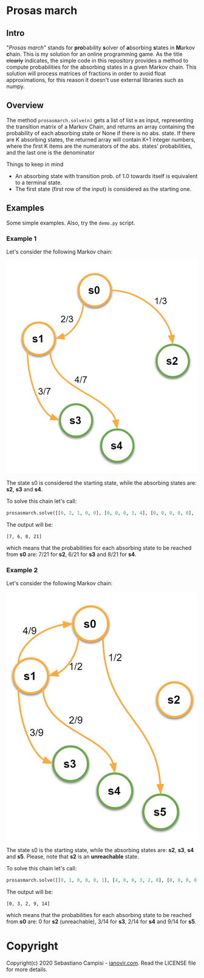 # Prosas march

## Intro
"*Prosas march*" stands for **pro**bability **s**olver of **a**bsorbing **s**tates in **M**arkov **c**hain. This is my solution for an online programming game. 
As the title ~~clearly~~ indicates, the simple code in this repository provides a method to compute probabilities for the absorbing states in a given Markov chain. This solution will process matrices of fractions in order to avoid float approximations, for this reason it doesn't use external libraries such as numpy.


## Overview
The method `prosasmarch.solve(n)` gets a list of list `m` as input, representing the transition matrix of a Markov Chain, and returns an array containing the probability of each absorbing state or None if there is no abs. state. If there are K absorbing states, the returned array will contain K+1 integer numbers, where the first K items are the numerators of the abs. states' probabilities, and the last one is the denominator


Things to keep in mind

* An absorbing state with transition prob. of 1.0 towards itself is equivalent to a terminal state.
* The first state (first row of the input) is considered as the starting one.

## Examples

Some simple examples. Also, try the `demo.py` script.

### Example 1
Let's consider the following Markov chain:

![markov1](https://github.com/ianovir/Prosas_march/blob/master/pics/p1.JPG)

The state s0 is considered the starting state, while the absorbing states are: **s2**, **s3** and **s4**.

To solve this chain let's call:

```python
prosasmarch.solve([[0, 2, 1, 0, 0], [0, 0, 0, 3, 4], [0, 0, 0, 0, 0], [0, 0, 0, 0,0], [0, 0, 0, 0, 0]])
```

The output will be:

```
[7, 6, 8, 21]
```

which means that the probabilities for each absorbing state to be reached from **s0** are: 7/21 for **s2**, 6/21 for **s3** and 8/21 for **s4**.


### Example 2
Let's consider the following Markov chain:

![markov2](https://github.com/ianovir/Prosas_march/blob/master/pics/p2.JPG)

The state s0 is the starting state, while the absorbing states are: **s2**, **s3**, **s4** and **s5**. Please, note that **s2** is an **unreachable** state.

To solve this chain let's call:

```python
prosasmarch.solve([[0, 1, 0, 0, 0, 1], [4, 0, 0, 3, 2, 0], [0, 0, 0, 0, 0, 0], [0, 0, 0, 0, 0, 0], [0, 0, 0, 0, 0, 0], [0, 0, 0, 0, 0, 0]])
```

The output will be:

```
[0, 3, 2, 9, 14]
```

which means that the probabilities for each absorbing state to be reached from **s0** are: 0 for **s2** (unreachable), 3/14 for **s3**, 2/14 for **s4** and 9/14 for **s5**.


# Copyright
Copyright(c) 2020 Sebastiano Campisi - [ianovir.com](https://ianovir.com). 
Read the LICENSE file for more details.
